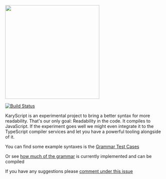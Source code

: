 
<img src="https://cloud.githubusercontent.com/assets/2157285/22703613/028dde82-ed7a-11e6-9c6f-1043aef08ef2.png" width="300">

[![Build Status](https://travis-ci.org/karyfoundation/karyscript.svg?branch=master)](https://travis-ci.org/karyfoundation/karyscript)

KaryScript is an experimental project to bring a better syntax for more readability. That's our only goal: Readability in the code. It compiles to JavaScript. If the experiment goes well we might even integrate it to the TypeScript compiler services and let you have a powerful tooling alongside of it.

You can find some example syntaxes is the [Grammar Test Cases](https://github.com/karyfoundation/karyscript/blob/master/tests/grammar/cases.txt)

Or see [how much of the grammar](https://github.com/karyfoundation/karyscript/blob/master/tests/codes/test.kk) is currently implemented and can be compiled

If you have any suggestions please [comment under this issue](https://github.com/karyfoundation/karyscript/issues/1)